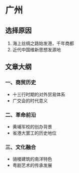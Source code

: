 # 广州

## 选择原因
1. 海上丝绸之路始发港，千年商都
2. 近代中国维新思想发源地

## 文章大纲
### 一、商贸历史
- 十三行时期的对外贸易体系
- 广交会的时代意义

### 二、革命前沿
- 黄埔军校的创办背景
- 省港大罢工的历史地位

### 三、文化融合
- 骑楼建筑的南洋特色
- 粤剧艺术的传承发展